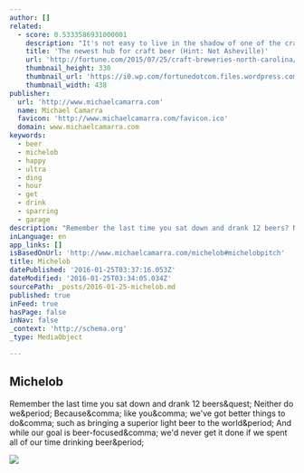```yaml
---
author: []
related:
  - score: 0.5333586931000001
    description: "It's not easy to live in the shadow of one of the craft beer capitals of America. Asheville, N.C. is widely recognized as one of the hotspots of craft - arguably the hotspot in the Southeast. But 128 miles to the east, the state's business hub and biggest city is starting to build a reputation of its own."
    title: 'The newest hub for craft beer (Hint: Not Asheville)'
    url: 'http://fortune.com/2015/07/25/craft-breweries-north-carolina/'
    thumbnail_height: 330
    thumbnail_url: 'https://i0.wp.com/fortunedotcom.files.wordpress.com/2015/07/charlotte-beer.jpeg?fit=440%2C330&quality=80&strip'
    thumbnail_width: 438
publisher:
  url: 'http://www.michaelcamarra.com'
  name: Michael Camarra
  favicon: 'http://www.michaelcamarra.com/favicon.ico'
  domain: www.michaelcamarra.com
keywords:
  - beer
  - michelob
  - happy
  - ultra
  - ding
  - hour
  - get
  - drink
  - sparring
  - garage
description: "Remember the last time you sat down and drank 12 beers? Neither do we. Because, like you, we've got better things to do, such as bringing a superior light beer to the world. And while our goal is beer-focused, we'd never get it done if we spent all of our time drinking beer."
inLanguage: en
app_links: []
isBasedOnUrl: 'http://www.michaelcamarra.com/michelob#michelobpitch'
title: Michelob
datePublished: '2016-01-25T03:37:16.053Z'
dateModified: '2016-01-25T03:34:05.034Z'
sourcePath: _posts/2016-01-25-michelob.md
published: true
inFeed: true
hasPage: false
inNav: false
_context: 'http://schema.org'
_type: MediaObject

---
```

<article style=""><h1>Michelob</h1><p>Remember the last time you sat down and drank 12 beers&amp;quest; Neither do we&amp;period; Because&amp;comma; like you&amp;comma; we've got better things to do&amp;comma; such as bringing a superior light beer to the world&amp;period; And while our goal is beer-focused&amp;comma; we'd never get it done if we spent all of our time drinking beer&amp;period;</p><img src="http://static1.squarespace.com/static/54dea7d5e4b045091b12175e/t/54e8f2fae4b08d8eee40ddda/1424552705174/Balance_Presentation_141204PM43.jpg" /></article>